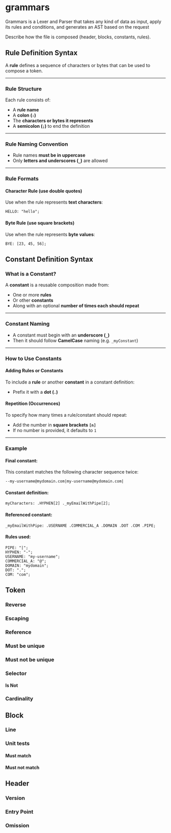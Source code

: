 # grammars
Grammars is a Lexer and Parser that takes any kind of data as input, apply its rules and conditions, and generates an AST based on the request

Describe how the file is composed (header, blocks, constants, rules).


## Rule Definition Syntax
A **rule** defines a sequence of characters or bytes that can be used to compose a token.

---

### Rule Structure
Each rule consists of:

- A **rule name**
- A **colon (`:`)**
- The **characters or bytes it represents**
- A **semicolon (`;`)** to end the definition

---

### Rule Naming Convention
- Rule names **must be in uppercase**
- Only **letters and underscores (`_`)** are allowed

---

### Rule Formats
#### Character Rule (use double quotes)
Use when the rule represents **text characters**:

```text
HELLO: "hello";
```

#### Byte Rule (use square brackets)
Use when the rule represents **byte values**:

```text
BYE: [23, 45, 56];
```

## Constant Definition Syntax
### What is a Constant?
A **constant** is a reusable composition made from:
- One or more **rules**
- Or other **constants**
- Along with an optional **number of times each should repeat**

---

### Constant Naming
- A constant must begin with an **underscore (`_`)**
- Then it should follow **CamelCase** naming (e.g. `_myConstant`)

---

### How to Use Constants
#### Adding Rules or Constants
To include a **rule** or another **constant** in a constant definition:
- Prefix it with a **dot (`.`)**

#### Repetition (Occurrences)
To specify how many times a rule/constant should repeat:
- Add the number in **square brackets `[n]`**
- If no number is provided, it defaults to `1`

---

### Example
#### Final constant:
This constant matches the following character sequence twice:
```
--my-username@mydomain.com|my-username@mydomain.com|
```

#### Constant definition:
```text
myCharacters: .HYPHEN[2] ._myEmailWithPipe[2];
```

#### Referenced constant:
```text
_myEmailWithPipe: .USERNAME .COMMERCIAL_A .DOMAIN .DOT .COM .PIPE;
```

#### Rules used:
```text
PIPE: "|";
HYPHEN: "-";
USERNAME: "my-username";
COMMERCIAL_A: "@";
DOMAIN: "mydomain";
DOT: ".";
COM: "com";
```



## Token
### Reverse
### Escaping
### Reference
### Must be unique
### Must not be unique
### Selector
#### Is Not
### Cardinality



## Block
### Line
### Unit tests
#### Must match
#### Must not match

## Header
### Version
### Entry Point
### Omission